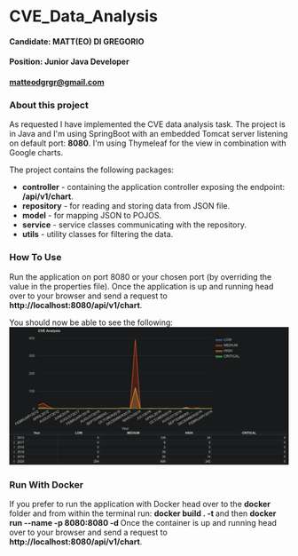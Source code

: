 # CVE_Data_Analysis
#### Candidate: MATT(EO) DI GREGORIO
#### Position: Junior Java Developer
#### matteodgrgr@gmail.com

### About this project

As requested I have implemented the CVE data analysis task. The project is in Java and I'm using SpringBoot with an
embedded Tomcat server listening on default port: **8080**. I'm using Thymeleaf for the view in combination with Google charts.

The project contains the following packages:
- **controller** - containing the application controller exposing the endpoint: **/api/v1/chart**.
- **repository** - for reading and storing data from JSON file.
- **model** - for mapping JSON to POJOS.
- **service** - service classes communicating with the repository.
- **utils** - utility classes for filtering the data.

### How To Use

Run the application on port 8080 or your chosen port (by overriding the value in the properties file). Once the application 
is up and running head over to your browser and send a request to **http://localhost:8080/api/v1/chart**.

You should now be able to see the following:
![](chart-table.png)

### Run With Docker

If you prefer to run the application with Docker head over to the **docker** folder and from within the terminal run:
**docker build . -t <your-preferred-tag>** and then **docker run --name <container-name> -p 8080:8080 -d <your-image-tag>**
Once the container is up and running head over to your browser and send a request to **http://localhost:8080/api/v1/chart**.
